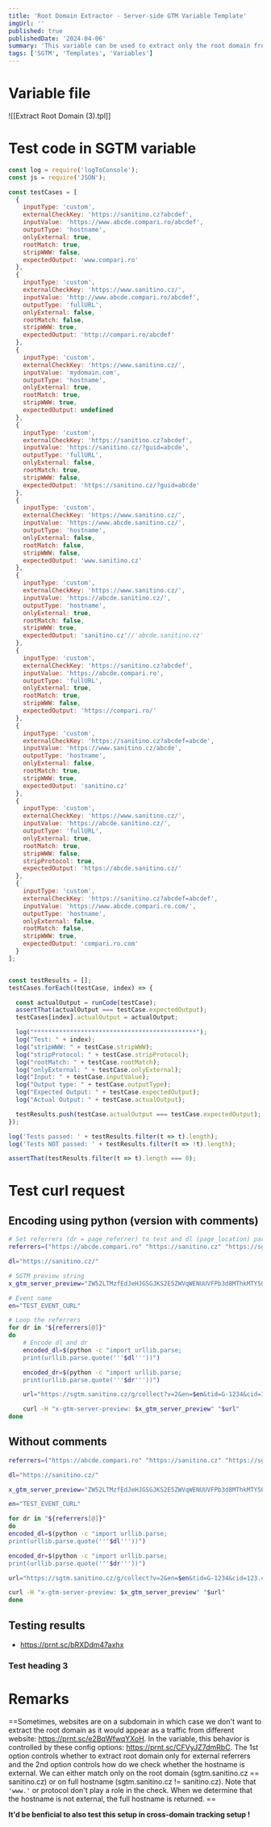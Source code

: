 ```yaml
---
title: 'Root Domain Extractor - Server-side GTM Variable Template'
imgUrl: ''
published: true
publishedDate: '2024-04-06'
summary: 'This variable can be used to extract only the root domain from URL so that you could unify traffic sources (e.g. from facebook or instagram).'
tags: ['SGTM', 'Templates', 'Variables']
---
```


# Variable file

![[Extract Root Domain (3).tpl]]

# Test code in SGTM variable

```js
const log = require('logToConsole');
const js = require('JSON');

const testCases = [
  {
    inputType: 'custom',
    externalCheckKey: 'https://sanitino.cz?abcdef',
    inputValue: 'https://www.abcde.compari.ro/abcdef',
    outputType: 'hostname',
    onlyExternal: true,
    rootMatch: true,
    stripWWW: false,
    expectedOutput: 'www.compari.ro'
  },
  {
    inputType: 'custom',
    externalCheckKey: 'https://www.sanitino.cz/',
    inputValue: 'http://www.abcde.compari.ro/abcdef',
    outputType: 'fullURL',
    onlyExternal: false,
    rootMatch: false,
    stripWWW: true,
    expectedOutput: 'http://compari.ro/abcdef'
  },
  {
    inputType: 'custom',
    externalCheckKey: 'https://www.sanitino.cz/',
    inputValue: 'mydomain.com',
    outputType: 'hostname',
    onlyExternal: true,
    rootMatch: true,
    stripWWW: true,
    expectedOutput: undefined
  },
  {
    inputType: 'custom',
    externalCheckKey: 'https://sanitino.cz?abcdef',
    inputValue: 'https://sanitino.cz/?guid=abcde',
    outputType: 'fullURL',
    onlyExternal: false,
    rootMatch: true,
    stripWWW: false,
    expectedOutput: 'https://sanitino.cz/?guid=abcde'
  },
  {
    inputType: 'custom',
    externalCheckKey: 'https://www.sanitino.cz/',
    inputValue: 'https://www.abcde.sanitino.cz/',
    outputType: 'hostname',
    onlyExternal: false,
    rootMatch: false,
    stripWWW: false,
    expectedOutput: 'www.sanitino.cz'
  },
  {
    inputType: 'custom',
    externalCheckKey: 'https://www.sanitino.cz/',
    inputValue: 'https://abcde.sanitino.cz/',
    outputType: 'hostname',
    onlyExternal: true,
    rootMatch: false,
    stripWWW: true,
    expectedOutput: 'sanitino.cz'//'abcde.sanitino.cz'
  },
  {
    inputType: 'custom',
    externalCheckKey: 'https://sanitino.cz?abcdef',
    inputValue: 'https://abcde.compari.ro',
    outputType: 'fullURL',
    onlyExternal: true,
    rootMatch: true,
    stripWWW: false,
    expectedOutput: 'https://compari.ro/'
  },
  {
    inputType: 'custom',
    externalCheckKey: 'https://sanitino.cz?abcdef=abcde',
    inputValue: 'https://www.sanitino.cz/abcde',
    outputType: 'hostname',
    onlyExternal: false,
    rootMatch: true,
    stripWWW: true,
    expectedOutput: 'sanitino.cz'
  },
  {
    inputType: 'custom',
    externalCheckKey: 'https://www.sanitino.cz/',
    inputValue: 'https://abcde.sanitino.cz/',
    outputType: 'fullURL',
    onlyExternal: true,
    rootMatch: true,
    stripWWW: false,
    stripProtocol: true,
    expectedOutput: 'https://abcde.sanitino.cz/'
  },
  {
    inputType: 'custom',
    externalCheckKey: 'https://sanitino.cz?abcdef=abcdef',
    inputValue: 'https://www.abcde.compari.ro.com/',
    outputType: 'hostname',
    onlyExternal: false,
    rootMatch: false,
    stripWWW: true,
    expectedOutput: 'compari.ro.com'
  }
];


const testResults = [];
testCases.forEach((testCase, index) => {

  const actualOutput = runCode(testCase);
  assertThat(actualOutput === testCase.expectedOutput);
  testCases[index].actualOutput = actualOutput;

  log("*********************************************");
  log("Test: " + index);
  log("stripWWW: " + testCase.stripWWW);
  log("stripProtocol: " + testCase.stripProtocol);
  log("rootMatch: " + testCase.rootMatch);
  log("onlyExternal: " + testCase.onlyExternal);
  log("Input: " + testCase.inputValue);
  log("Output type: " + testCase.outputType);
  log("Expected Output: " + testCase.expectedOutput);
  log("Actual Output: " + testCase.actualOutput);

  testResults.push(testCase.actualOutput === testCase.expectedOutput);
});

log('Tests passed: ' + testResults.filter(t => t).length);
log('Tests NOT passed: ' + testResults.filter(t => !t).length);

assertThat(testResults.filter(t => t).length === 0);
```

# Test curl request
## Encoding using python (version with comments)

```bash
# Set referrers (dr = page_referrer) to test and dl (page_location) params
referrers=("https://abcde.compari.ro" "https://sanitino.cz" "https://sgtm.sanitino.io.cz" "https://sgtm.sanitino.cz" "https://www.i.facebook.com" "https://lm.facebook.com/abcdefghijklmnop")

dl="https://sanitino.cz/"

# SGTM preview string
x_gtm_server_preview="ZW52LTMzfEdJeHJGSGJKS2E5ZWVqWENUUVFPb3d8MThkMTY5OGFkNDRhMjlmNGUyYmMw"

# Event name
en="TEST_EVENT_CURL"

# Loop the referrers
for dr in "${referrers[@]}"
do
	# Encode dl and dr
	encoded_dl=$(python -c "import urllib.parse;
	print(urllib.parse.quote('''$dl'''))")

	encoded_dr=$(python -c "import urllib.parse;
	print(urllib.parse.quote('''$dr'''))")

	url="https://sgtm.sanitino.cz/g/collect?v=2&en=$en&tid=G-1234&cid=123.456&dl=$encoded_dl&dr=$encoded_dr"

	curl -H "x-gtm-server-preview: $x_gtm_server_preview" "$url"
done
```

## Without comments

```bash
referrers=("https://abcde.compari.ro" "https://sanitino.cz" "https://sgtm.sanitino.io.cz" "https://sgtm.sanitino.cz" "https://www.i.facebook.com" "https://lm.facebook.com/abcdefghijklmnop")

dl="https://sanitino.cz/"

x_gtm_server_preview="ZW52LTMzfEdJeHJGSGJKS2E5ZWVqWENUUVFPb3d8MThkMTY5OGFkNDRhMjlmNGUyYmMw"

en="TEST_EVENT_CURL"

for dr in "${referrers[@]}"
do
encoded_dl=$(python -c "import urllib.parse;
print(urllib.parse.quote('''$dl'''))")

encoded_dr=$(python -c "import urllib.parse;
print(urllib.parse.quote('''$dr'''))")

url="https://sgtm.sanitino.cz/g/collect?v=2&en=$en&tid=G-1234&cid=123.456&dl=$encoded_dl&dr=$encoded_dr"

curl -H "x-gtm-server-preview: $x_gtm_server_preview" "$url"
done
```

## Testing results

-   https://prnt.sc/bRXDdm47axhx

### Test heading 3

# Remarks

==Sometimes, websites are on a subdomain in which case we don't want to extract the root domain as it would appear as a traffic from different website: https://prnt.sc/e2BqWfwqYXoH. In the variable, this behavior is controlled by these config options: https://prnt.sc/CFVyJZ7dmRbC. The 1st option controls whether to extract root domain only for external referrers and the 2nd option controls how do we check whether the hostname is external. We can either match only on the root domain (sgtm.sanitino.cz == sanitino.cz) or on full hostname (sgtm.sanitino.cz != sanitino.cz). Note that `'www.'` or protocol don't play a role in the check. When we determine that the hostname is not external, the full hostname is returned. ==

**It'd be benficial to also test this setup in cross-domain tracking setup !**
